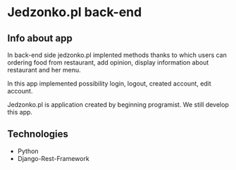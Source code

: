 # Jedzonko.pl back-end
## Info about app
In back-end side jedzonko.pl implented methods thanks to which users can ordering food from restaurant, add opinion, display information about restaurant and her menu.

In this app implemented possibility login, logout, created account, edit account. 

Jedzonko.pl is application created by beginning programist. We still develop this app. 
## Technologies
* Python
* Django-Rest-Framework 
